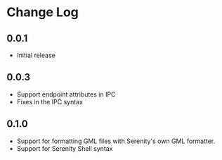 # Change Log

## 0.0.1

- Initial release

## 0.0.3

- Support endpoint attributes in IPC
- Fixes in the IPC syntax

## 0.1.0

- Support for formatting GML files with Serenity's own GML formatter.
- Support for Serenity Shell syntax
